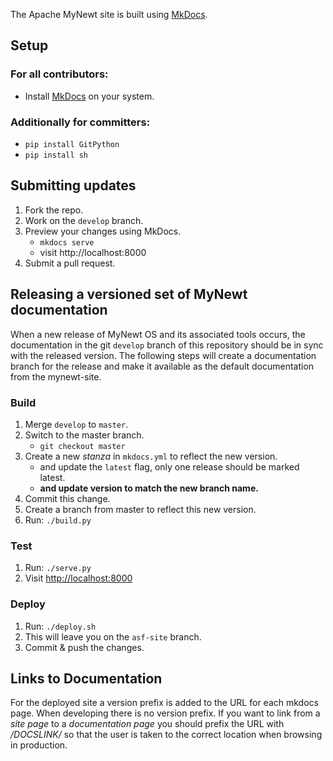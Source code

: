 The Apache MyNewt site is built using [MkDocs](http://www.mkdocs.org/).

## Setup
### For all contributors:
* Install [MkDocs](http://www.mkdocs.org/) on your system.

### Additionally for committers:
* `pip install GitPython`
* `pip install sh`

## Submitting updates

1. Fork the repo.
1. Work on the `develop` branch.
1. Preview your changes using MkDocs.
    * `mkdocs serve`
    * visit http://localhost:8000
1. Submit a pull request.

## Releasing a versioned set of MyNewt documentation
When a new release of MyNewt OS and its associated tools occurs, the documentation in the git `develop` branch of this repository should be in sync with the released version. The following steps will create a documentation branch for the release and make it available as the default documentation from the mynewt-site.

### Build
1. Merge `develop` to `master`.
1. Switch to the master branch.
    * `git checkout master`
1. Create a new _stanza_ in `mkdocs.yml` to reflect the new version.
    * and update the `latest` flag, only one release should be marked latest.
    * **and update version to match the new branch name.**
1. Commit this change.
1. Create a branch from master to reflect this new version.
1. Run: `./build.py`

### Test
1. Run: `./serve.py`
1. Visit [http://localhost:8000](http://localhost:8000)

### Deploy
1. Run: `./deploy.sh`
1. This will leave you on the `asf-site` branch.
1. Commit & push the changes.

## Links to Documentation

For the deployed site a version prefix is added to the URL for each mkdocs page. When developing there is no version prefix. If you want to link from a _site page_ to a _documentation page_ you should prefix the URL with */DOCSLINK/* so that the user is taken to the correct location when browsing in production.




